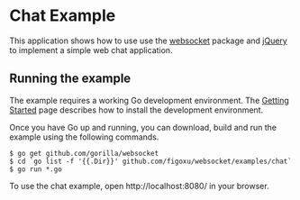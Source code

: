 # Chat Example

This application shows how to use use the
[websocket](https://github.com/figoxu/websocket) package and
[jQuery](http://jquery.com) to implement a simple web chat application.

## Running the example

The example requires a working Go development environment. The [Getting
Started](http://golang.org/doc/install) page describes how to install the
development environment.

Once you have Go up and running, you can download, build and run the example
using the following commands.

    $ go get github.com/gorilla/websocket
    $ cd `go list -f '{{.Dir}}' github.com/figoxu/websocket/examples/chat`
    $ go run *.go

To use the chat example, open http://localhost:8080/ in your browser.
